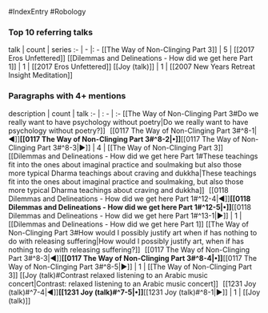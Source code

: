 #IndexEntry #Robology

### Top 10 referring talks
talk | count | series
:- | - |: -
[[The Way of Non-Clinging Part 3]] | 5 | [[2017 Eros Unfettered]]
[[Dilemmas and Delineations - How did we get here Part 1]] | 1 | [[2017 Eros Unfettered]]
[[Joy (talk)]] | 1 | [[2007 New Years Retreat Insight Meditation]]

### Paragraphs with 4+ mentions
description | count | talk
:- | : - | :-
[[The Way of Non-Clinging Part 3#Do we really want to have psychology without poetry\|Do we really want to have psychology without poetry?]] &nbsp;&nbsp;[[0117 The Way of Non-Clinging Part 3#^8-1\|◀]]**[[0117 The Way of Non-Clinging Part 3#^8-2\|•]]**[[0117 The Way of Non-Clinging Part 3#^8-3\|▶]] | 4 | [[The Way of Non-Clinging Part 3]]
[[Dilemmas and Delineations - How did we get here Part 1#These teachings fit into the ones about imaginal practice and soulmaking but also those more typical Dharma teachings about craving and dukkha\|These teachings fit into the ones about imaginal practice and soulmaking, but also those more typical Dharma teachings about craving and dukkha]] &nbsp;&nbsp;[[0118 Dilemmas and Delineations - How did we get here Part 1#^12-4\|◀]]**[[0118 Dilemmas and Delineations - How did we get here Part 1#^12-5\|•]]**[[0118 Dilemmas and Delineations - How did we get here Part 1#^13-1\|▶]] | 1 | [[Dilemmas and Delineations - How did we get here Part 1]]
[[The Way of Non-Clinging Part 3#How would I possibly justify art when if has nothing to do with releasing suffering\|How would I possibly justify art, when if has nothing to do with releasing suffering?]] &nbsp;&nbsp;[[0117 The Way of Non-Clinging Part 3#^8-3\|◀]]**[[0117 The Way of Non-Clinging Part 3#^8-4\|•]]**[[0117 The Way of Non-Clinging Part 3#^8-5\|▶]] | 1 | [[The Way of Non-Clinging Part 3]]
[[Joy (talk)#Contrast relaxed listening to an Arabic music concert\|Contrast: relaxed listening to an Arabic music concert]] &nbsp;&nbsp;[[1231 Joy (talk)#^7-4\|◀]]**[[1231 Joy (talk)#^7-5\|•]]**[[1231 Joy (talk)#^8-1\|▶]] | 1 | [[Joy (talk)]]

